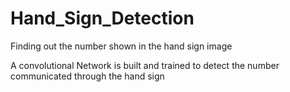 # Hand_Sign_Detection
Finding out the number shown in the hand sign image

A convolutional Network is built and trained to detect the number communicated through the hand sign

